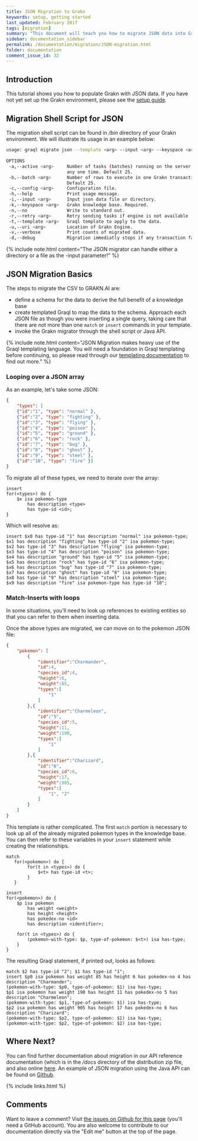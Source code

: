 ```yaml
---
title: JSON Migration to Grakn
keywords: setup, getting started
last_updated: February 2017
tags: [migration]
summary: "This document will teach you how to migrate JSON data into Grakn."
sidebar: documentation_sidebar
permalink: /documentation/migration/JSON-migration.html
folder: documentation
comment_issue_id: 32
---
```


## Introduction
This tutorial shows you how to populate Grakn with JSON data. If you have not yet set up the Grakn environment, please see the [setup guide](../get-started/setup-guide.html).

## Migration Shell Script for JSON
The migration shell script can be found in */bin* directory of your Grakn environment. We will illustrate its usage in an example below:

```bash
usage: graql migrate json --template <arg> --input <arg> --keyspace <arg> [--help] [--no] [--batch <arg>] [--active <arg>] [--uri <arg>] [--retry <arg>] [--verbose]
 
OPTIONS
 -a,--active <arg>     Number of tasks (batches) running on the server at
                       any one time. Default 25.
 -b,--batch <arg>      Number of rows to execute in one Grakn transaction.
                       Default 25.
 -c,--config <arg>     Configuration file.
 -h,--help             Print usage message.
 -i,--input <arg>      Input json data file or directory.
 -k,--keyspace <arg>   Grakn knowledge base. Required.
 -n,--no               Write to standard out.
 -r,--retry <arg>      Retry sending tasks if engine is not available
 -t,--template <arg>   Graql template to apply to the data.
 -u,--uri <arg>        Location of Grakn Engine.
 -v,--verbose          Print counts of migrated data.
 -d,--debug            Migration immediatly stops if any transaction fails
```

{% include note.html content="The JSON migrator can handle either a directory or a file as the -input parameter!" %}

## JSON Migration Basics

The steps to migrate the CSV to GRAKN.AI are:

* define a schema for the data to derive the full benefit of a knowledge base
* create templated Graql to map the data to the schema. Approach each JSON file as though you were inserting a single query, taking care that there are not more than one `match` or `insert` commands in your template. 
* invoke the Grakn migrator through the shell script or Java API. 

{% include note.html content="JSON Migration makes heavy use of the Graql templating language. You will need a foundation in Graql templating before continuing, so please read through our [templating documentation](../graql/graql-templating.html) to find out more." %}

### Looping over a JSON array   

As an example, let's take some JSON:

<!-- TODO: Change this from pokemon examples -->
```json
{
    "types": [
    {"id":"1", "type": "normal" },
    {"id":"2", "type": "fighting" },
    {"id":"3", "type": "flying" },
    {"id":"4", "type": "poison" },
    {"id":"5", "type": "ground" },
    {"id":"6", "type": "rock" },
    {"id":"7", "type": "bug" },
    {"id":"8", "type": "ghost" },
    {"id":"9", "type": "steel" },
    {"id":"10", "type": "fire" }]
}
```

To migrate all of these types, we need to iterate over the array:    

```graql-template
insert
for(<types>) do {
    $x isa pokemon-type
        has description <type>
        has type-id <id>;
}
```

Which will resolve as:    

```graql
insert $x0 has type-id "1" has description "normal" isa pokemon-type;
$x1 has description "fighting" has type-id "2" isa pokemon-type;
$x2 has type-id "3" has description "flying" isa pokemon-type;
$x3 has type-id "4" has description "poison" isa pokemon-type;
$x4 has description "ground" has type-id "5" isa pokemon-type;
$x5 has description "rock" has type-id "6" isa pokemon-type;
$x6 has description "bug" has type-id "7" isa pokemon-type;
$x7 has description "ghost" has type-id "8" isa pokemon-type;
$x8 has type-id "9" has description "steel" isa pokemon-type;
$x9 has description "fire" isa pokemon-type has type-id "10";
```

### Match-Inserts with loops   

In some situations, you'll need to look up references to existing entities so that you can refer to them when inserting data. 

Once the above types are migrated, we can move on to the pokemon JSON file:   

```json
{
    "pokemon": [
        {
            "identifier":"Charmander",
            "id":4,
            "species_id":4,
            "height":6,
            "weight":85,
            "types":[
                "1"
            ]
        },{
            "identifier":"Charmeleon",
            "id":"5",
            "species_id":5,
            "height":11,
            "weight":190,
            "types":[
                "1"
            ]
        },{
            "identifier":"Charizard",
            "id":"6",
            "species_id":6,
            "height":17,
            "weight":905,
            "types":[
                "1", "2"
            ]
        }
    ]
}
```

This template is rather complicated. The first `match` portion is necessary to look up all of the already migrated pokemon types in the knowledge base. You can then refer to these variables in your `insert` statement while creating the relationships.   

```graql-template
match
   for(<pokemon>) do {
        for(t in <types>) do {
            $<t> has type-id <t>;
        }
   }

insert
for(<pokemon>) do {
    $p isa pokemon
        has weight <weight>
        has height <height>
        has pokedex-no <id>
        has description <identifier>;

    for(t in <types>) do {
        (pokemon-with-type: $p, type-of-pokemon: $<t>) isa has-type;
    }
}
```

The resulting Graql statement, if printed out, looks as follows:

```graql
match $2 has type-id "2"; $1 has type-id "1";
insert $p0 isa pokemon has weight 85 has height 6 has pokedex-no 4 has description "Charmander";
(pokemon-with-type: $p0, type-of-pokemon: $1) isa has-type;
$p1 isa pokemon has weight 190 has height 11 has pokedex-no 5 has description "Charmeleon";
(pokemon-with-type: $p1, type-of-pokemon: $1) isa has-type;
$p2 isa pokemon has weight 905 has height 17 has pokedex-no 6 has description "Charizard";
(pokemon-with-type: $p2, type-of-pokemon: $1) isa has-type;
(pokemon-with-type: $p2, type-of-pokemon: $2) isa has-type;
```

## Where Next?
You can find further documentation about migration in our API reference documentation (which is in the */docs* directory of the distribution zip file, and also online [here](https://grakn.ai/javadocs.html). An example of JSON migration using the Java API can be found on [Github](https://github.com/graknlabs/sample-projects/tree/master/example-json-migration-giphy).

{% include links.html %}


## Comments
Want to leave a comment? Visit <a href="https://github.com/graknlabs/docs/issues/32" target="_blank">the issues on Github for this page</a> (you'll need a GitHub account). You are also welcome to contribute to our documentation directly via the "Edit me" button at the top of the page.
